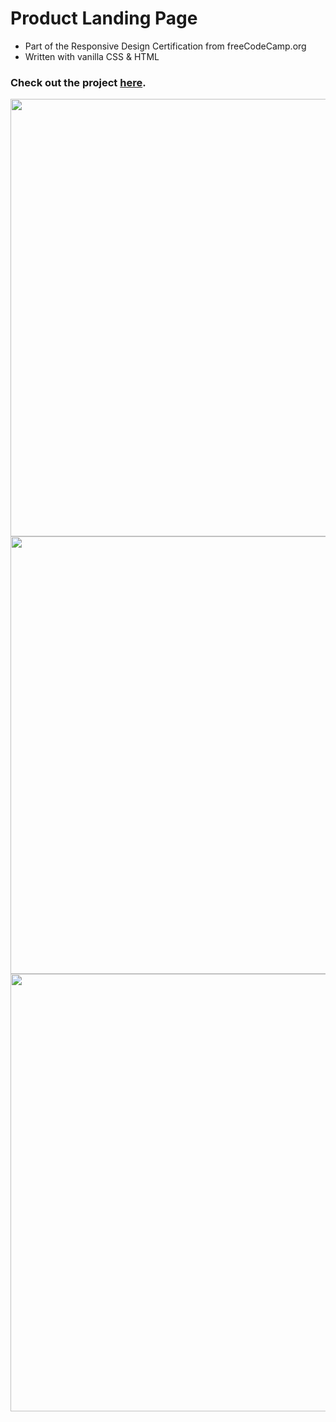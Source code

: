 # Product Landing Page

- Part of the Responsive Design Certification from freeCodeCamp.org
- Written with vanilla CSS & HTML

### Check out the project [here](https://inomniaparatus-wd.github.io/Product-Landing-Page/).

<img src="https://user-images.githubusercontent.com/78725314/224530813-8dea8289-518d-4355-97c4-0a2980cdbe8d.png" width=700px/>

<img src="https://user-images.githubusercontent.com/78725314/224530831-c59ca7d6-94cd-42e4-ba4a-a4cc56d00c94.png" width=700px/>

<img src="https://user-images.githubusercontent.com/78725314/224530835-15d8c558-0bdc-4e2e-bebf-5bf9d9a9e85d.png" width=700px/>
